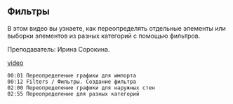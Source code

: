 ## Фильтры

В этом видео вы узнаете, как переопределять отдельные элементы или выборки элементов из разных категорий с помощью фильтров.

Преподаватель: Ирина Сорокина.

[video](https://player.softculture.cc/embed/online/RVT/RVT_42.17.02_L6-5_Theory_Visibility_Graphics_Filters)

``` chapters
00:01 Переопределение графики для импорта
00:12 Filters / Фильтры. Создание фильтра
02:00 Переопределение графики для наружных стен
02:55 Переопределение для разных категорий
```
